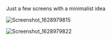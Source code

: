 Just a few screens with a minimalist idea

![Screenshot_1628979815](https://user-images.githubusercontent.com/86973277/129462901-1250322e-b6df-4faa-b5fc-8a0efa90bae3.png)

![Screenshot_1628979822](https://user-images.githubusercontent.com/86973277/129463006-bf170435-09c7-4247-841e-3c0458a111bc.png)

